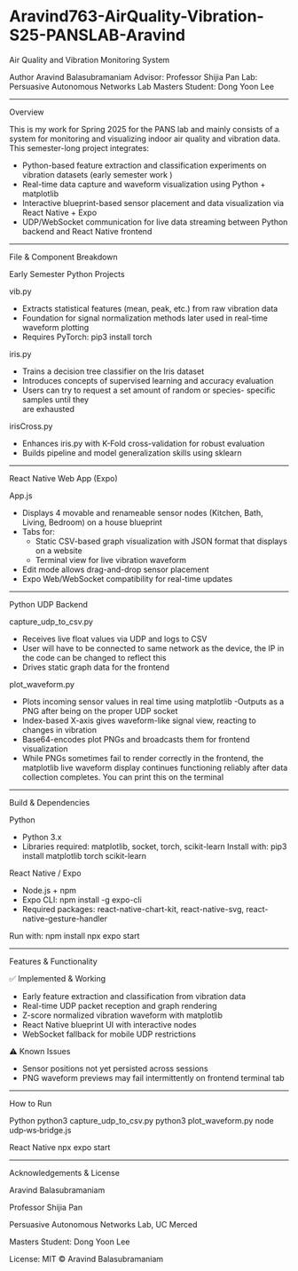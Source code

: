 # Aravind763-AirQuality-Vibration-S25-PANSLAB-Aravind
Air Quality and Vibration Monitoring System

Author
Aravind Balasubramaniam
Advisor: Professor Shijia Pan
Lab: Persuasive Autonomous Networks Lab
Masters Student: Dong Yoon Lee

---

Overview

This is my work for Spring 2025 for the PANS lab and mainly consists of a system for monitoring and visualizing indoor air quality and vibration data. This semester-long project integrates:

- Python-based feature extraction and classification experiments on vibration datasets (early semester work )
- Real-time data capture and waveform visualization using Python + matplotlib
- Interactive blueprint-based sensor placement and data visualization via React Native + Expo
- UDP/WebSocket communication for live data streaming between Python backend and React Native frontend

---

File & Component Breakdown

Early Semester Python Projects

vib.py
- Extracts statistical features (mean, peak, etc.) from raw vibration data
- Foundation for signal normalization methods later used in real-time waveform plotting
- Requires PyTorch:
  pip3 install torch

iris.py
- Trains a decision tree classifier on the Iris dataset
- Introduces concepts of supervised learning and accuracy evaluation
- Users can try to request a set amount of random or species- specific samples until they    
  are exhausted

irisCross.py
- Enhances iris.py with K-Fold cross-validation for robust evaluation
- Builds pipeline and model generalization skills using sklearn

---

React Native Web App (Expo)

App.js
- Displays 4 movable and renameable sensor nodes (Kitchen, Bath, Living, Bedroom) on a house blueprint
- Tabs for:
  - Static CSV-based graph visualization  with JSON format that displays on a website
  - Terminal view for live vibration waveform
- Edit mode allows drag-and-drop sensor placement
- Expo Web/WebSocket compatibility for real-time updates

---

Python UDP Backend

capture_udp_to_csv.py
- Receives live float values via UDP and logs to CSV
- User will have to be connected to same network as the device, the IP in the code can be changed to reflect this
- Drives static graph data for the frontend


plot_waveform.py
- Plots incoming sensor values in real time using matplotlib
-Outputs as a PNG after being on the proper UDP socket
- Index-based X-axis gives waveform-like signal view, reacting to changes in vibration
- Base64-encodes plot PNGs and broadcasts them for frontend visualization
- While PNGs sometimes fail to render correctly in the frontend, the matplotlib live waveform display continues functioning reliably after data collection completes. You can print this on the terminal

---

Build & Dependencies

Python
- Python 3.x
- Libraries required: matplotlib, socket, torch, scikit-learn
Install with:
  pip3 install matplotlib torch scikit-learn

React Native / Expo
- Node.js + npm
- Expo CLI:
  npm install -g expo-cli
- Required packages: react-native-chart-kit, react-native-svg, react-native-gesture-handler

Run with:
  npm install
  npx expo start

---

Features & Functionality

✅ Implemented & Working
- Early feature extraction and classification from vibration data
- Real-time UDP packet reception and graph rendering
- Z-score normalized vibration waveform with matplotlib
- React Native blueprint UI with interactive nodes
- WebSocket fallback for mobile UDP restrictions

⚠️ Known Issues 
- Sensor positions not yet persisted across sessions
- PNG waveform previews may fail intermittently on frontend terminal tab

---

How to Run

Python
  python3 capture_udp_to_csv.py
  python3 plot_waveform.py
  node udp‑ws‑bridge.js     

React Native
  npx expo start

---

Acknowledgements & License

Aravind Balasubramaniam

Professor Shijia Pan

Persuasive Autonomous Networks Lab, UC Merced

Masters Student: Dong Yoon Lee

License: MIT © Aravind Balasubramaniam
